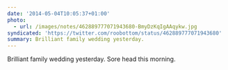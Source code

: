 ```yaml
---
date: '2014-05-04T10:05:37+01:00'
photo:
  - url: /images/notes/462889777071943680-BmyDzKqIgAAqykw.jpg
syndicated: 'https://twitter.com/roobottom/status/462889777071943680'
summary: Brilliant family wedding yesterday.
---
```

Brilliant family wedding yesterday. Sore head this morning. 
